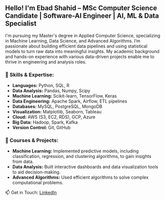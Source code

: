 ## Hello! I'm Ebad Shahid – MSc Computer Science Candidate | Software-AI Engineer | AI, ML & Data Specialist

<!--
**ebadshahid/ebadshahid** is a ✨ _special_ ✨ repository because its `README.md` (this file) appears on your GitHub profile.

Here are some ideas to get you started:

- 🔭 I’m currently working on ...
- 🌱 I’m currently learning ...
- 👯 I’m looking to collaborate on ...
- 🤔 I’m looking for help with ...
- 💬 Ask me about ...
- 📫 How to reach me: ...
- 😄 Pronouns: ...
- ⚡ Fun fact: ...
-->

I'm pursuing my Master's degree in Applied Computer Science, specializing in Machine Learning, Data Science, and Advanced Algorithms. I’m passionate about building efficient data pipelines and using statistical models to turn raw data into meaningful insights. My academic background and hands-on experience with various data-driven projects enable me to thrive in engineering and analysis roles.


### 🔧 Skills & Expertise:
- **Languages:** Python, SQL, R  
- **Data Analysis:** Pandas, Numpy, Scipy  
- **Machine Learning:** Scikit-learn, TensorFlow, Keras  
- **Data Engineering:** Apache Spark, Airflow, ETL pipelines  
- **Databases:** MySQL, PostgreSQL, MongoDB  
- **Visualization:** Matplotlib, Seaborn, Tableau  
- **Cloud:** AWS (S3, EC2, RDS), GCP, Azure  
- **Big Data:** Hadoop, Spark, Kafka  
- **Version Control:** Git, GitHub  


### 📘 Courses & Projects:
- **Machine Learning:** Implemented predictive models, including classification, regression, and clustering algorithms, to gain insights from data.  
- **Data Analysis:** Built interactive dashboards and data visualization tools to aid decision-making.  
- **Advanced Algorithms:** Used efficient algorithms to solve complex computational problems.  


📫 Get in Touch:
[LinkedIn](https://www.linkedin.com/in/ebadshahid)
